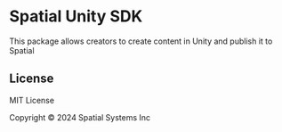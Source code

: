 # Spatial Unity SDK

This package allows creators to create content in Unity and publish it to Spatial

## License

MIT License

Copyright © 2024 Spatial Systems Inc
